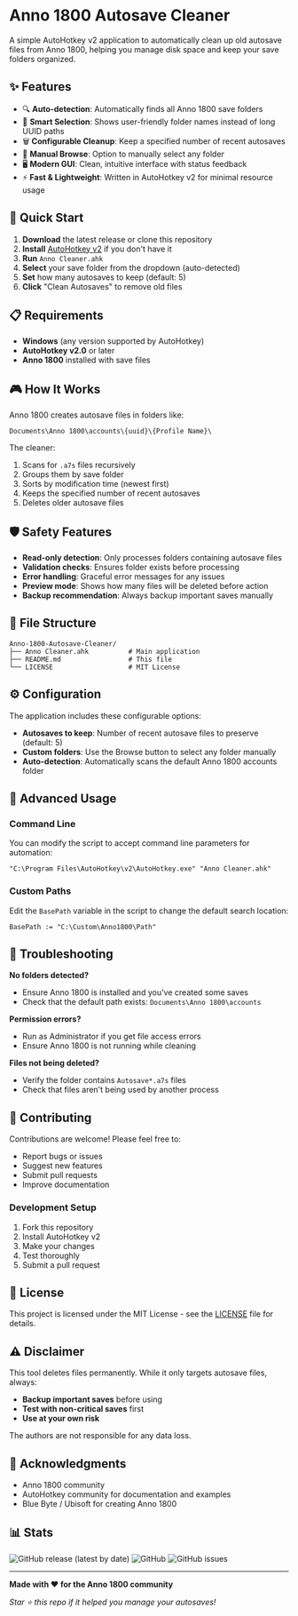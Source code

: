 # Anno 1800 Autosave Cleaner

A simple AutoHotkey v2 application to automatically clean up old autosave files from Anno 1800, helping you manage disk space and keep your save folders organized.

## ✨ Features

- 🔍 **Auto-detection**: Automatically finds all Anno 1800 save folders
- 🎯 **Smart Selection**: Shows user-friendly folder names instead of long UUID paths
- 🗑️ **Configurable Cleanup**: Keep a specified number of recent autosaves
- 📁 **Manual Browse**: Option to manually select any folder
- 🖥️ **Modern GUI**: Clean, intuitive interface with status feedback
- ⚡ **Fast & Lightweight**: Written in AutoHotkey v2 for minimal resource usage

## 🚀 Quick Start

1. **Download** the latest release or clone this repository
2. **Install** [AutoHotkey v2](https://www.autohotkey.com/download/) if you don't have it
3. **Run** `Anno Cleaner.ahk`
4. **Select** your save folder from the dropdown (auto-detected)
5. **Set** how many autosaves to keep (default: 5)
6. **Click** "Clean Autosaves" to remove old files

## 📋 Requirements

- **Windows** (any version supported by AutoHotkey)
- **AutoHotkey v2.0** or later
- **Anno 1800** installed with save files

## 🎮 How It Works

Anno 1800 creates autosave files in folders like:
```
Documents\Anno 1800\accounts\{uuid}\{Profile Name}\
```

The cleaner:
1. Scans for `.a7s` files recursively
2. Groups them by save folder
3. Sorts by modification time (newest first)
4. Keeps the specified number of recent autosaves
5. Deletes older autosave files

## 🛡️ Safety Features

- **Read-only detection**: Only processes folders containing autosave files
- **Validation checks**: Ensures folder exists before processing
- **Error handling**: Graceful error messages for any issues
- **Preview mode**: Shows how many files will be deleted before action
- **Backup recommendation**: Always backup important saves manually

## 📁 File Structure

```
Anno-1800-Autosave-Cleaner/
├── Anno Cleaner.ahk          # Main application
├── README.md                 # This file
└── LICENSE                   # MIT License
```

## ⚙️ Configuration

The application includes these configurable options:

- **Autosaves to keep**: Number of recent autosave files to preserve (default: 5)
- **Custom folders**: Use the Browse button to select any folder manually
- **Auto-detection**: Automatically scans the default Anno 1800 accounts folder

## 🔧 Advanced Usage

### Command Line
You can modify the script to accept command line parameters for automation:

```batch
"C:\Program Files\AutoHotkey\v2\AutoHotkey.exe" "Anno Cleaner.ahk"
```

### Custom Paths
Edit the `BasePath` variable in the script to change the default search location:

```autohotkey
BasePath := "C:\Custom\Anno1800\Path"
```

## 🐛 Troubleshooting

**No folders detected?**
- Ensure Anno 1800 is installed and you've created some saves
- Check that the default path exists: `Documents\Anno 1800\accounts`

**Permission errors?**
- Run as Administrator if you get file access errors
- Ensure Anno 1800 is not running while cleaning

**Files not being deleted?**
- Verify the folder contains `Autosave*.a7s` files
- Check that files aren't being used by another process

## 🤝 Contributing

Contributions are welcome! Please feel free to:

- Report bugs or issues
- Suggest new features
- Submit pull requests
- Improve documentation

### Development Setup

1. Fork this repository
2. Install AutoHotkey v2
3. Make your changes
4. Test thoroughly
5. Submit a pull request

## 📄 License

This project is licensed under the MIT License - see the [LICENSE](LICENSE) file for details.

## ⚠️ Disclaimer

This tool deletes files permanently. While it only targets autosave files, always:

- **Backup important saves** before using
- **Test with non-critical saves** first  
- **Use at your own risk**

The authors are not responsible for any data loss.

## 🙏 Acknowledgments

- Anno 1800 community
- AutoHotkey community for documentation and examples
- Blue Byte / Ubisoft for creating Anno 1800

## 📊 Stats

![GitHub release (latest by date)](https://img.shields.io/github/v/release/A-Charvin/Anno-Cleaner)
![GitHub](https://img.shields.io/github/license/A-Charvin/Anno-Cleaner)
![GitHub issues](https://img.shields.io/github/issues/A-Charvin/Anno-Cleaner)

---

**Made with ❤️ for the Anno 1800 community**

*Star ⭐ this repo if it helped you manage your autosaves!*

